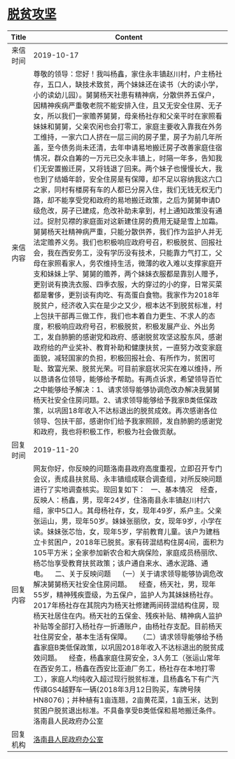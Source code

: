 # <a href="http://www.shangluo.gov.cn/zmhd/ldxxxx.jsp?urltype=leadermail.LeaderMailContentUrl&wbtreeid=1112&leadermailid=5505">脱贫攻坚</a>
|Title|Content|
|:---:|---|
|来信时间|2019-10-17|
|来信内容|尊敬的领导：您好！我叫杨鑫，家住永丰镇赵川村，户主杨社存，五口人，缺技术致贫，两个妹妹还在读书（大的读小学，小的读幼儿园）。舅舅杨天社患有精神病，分散供养五保户，因精神疾病严重敬老院不能安排入住，且又无安全住房、无子女，所以我们一家赡养舅舅，母亲杨社存和父亲平时在家照看妹妹和舅舅，父亲农闲也会打零工，家庭主要收入靠我在外务工维持，一家六口人挤在一层三间的房子里，房子为前几年所盖，至今债务尚未还清，去年申请易地搬迁房子改善家庭住宿情况，群众自筹的一万元已交永丰镇上，时隔一年多，告知我们无安置搬迁房，又将钱退了回来。两个妹子也慢慢长大，我也到了结婚年龄，安全住房是有保障，却不足以容纳我这六口之家，同村有楼房有车的人都已分房入住，我们无钱无权无门路，却不能享受党和政府的易地搬迁政策，之后为舅舅申请D级危改，房子已建成，危改补助未拿到，村上通知政策没有通过。捉肘见襟的家庭面对这新建住房的费用无疑是雪上加霜。舅舅杨天社精神病严重，只能分散供养，我们作为监护人并无法定赡养义务。我们也积极响应政府号召，积极脱贫、回报社会，我在西安务工，没有学历没有技术，只能靠力气打工，父母在家照看家人，务农维持生活，微薄的收入难以支撑家庭开支和妹妹上学、舅舅的赡养，两个妹妹衣服都是靠别人赠予，更别说有换洗衣服、四季衣服，大的穿过的小的穿，日常买菜都是奢侈，更别谈有肉吃、有高蛋白食物。我家作为2018年脱贫户，经济收入实在是少之又少，根本达不到脱贫标准，村上包扶干部再三做工作，我们也本着自力更生、不求人的态度，积极响应政府号召，积极脱贫，积极发展产业、外出务工，发自肺腑的感谢党和政府、感谢脱贫攻坚这股东风，感谢政府给的产业奖补、教育补助和健康扶贫，一直努力改变家庭面貌，减轻国家的负担，积极回报社会、有所作为，贫困可耻、致富光荣、脱贫光荣。可目前家庭状况实在难以维持，所以恳请各位领导，能够给予帮助。有两点诉求，希望领导百忙之中能够给予解决：1、请求领导能够协调危改办解决我舅舅杨天社安全住房问题。2、请求领导能够给予我家B类低保政策，以巩固18年收入不达标退出的脱贫成效。再次感谢各位领导、包扶干部，感谢你们给予我家照顾，发自肺腑的感谢党和政府，我也将积极工作，积极为社会做贡献。|
|回复时间|2019-11-20|
|回复内容|网友你好，你反映的问题洛南县政府高度重视，立即召开专门会议，责成县扶贫局、永丰镇组成联合调查组，对所反映问题进行了实地调查核实。现回复如下：   一、基本情况    经查，反映人：杨鑫，男，现年24岁，住洛南县永丰镇赵川村六组，家中5口人。其母杨社存，女，现年49岁，系户主。父亲张运山，男，现年50岁。妹妹张丽欣，女，现年9岁，小学在读。妹妹张芯怡，女，现年5岁，学前教育儿童。该户为建档立卡贫困户，2018年已脱贫。家有砖混结构住房4间，面积为105平方米；全家参加新农合和大病保险，家庭成员杨丽欣、杨芯怡享受教育扶贫政策；该户通自来水、通水泥路、通电。    二、关于反映问题    （一）关于请求领导能够协调危改解决舅舅杨天社安全住房问题。    经查，杨天社，男，现年55岁，精神残疾壹级，为五保户，监护人为其妹妹杨社存。2017年杨社存在其院内为杨天社修建两间砖混结构住房，现杨天社居住在内。杨天社的五保金、残疾补贴、精神病人监护补贴等全部打入杨社存一折通账户，由杨社存支配。目前杨天社住房安全，基本生活有保障。    （二）请求领导能够给予杨鑫家庭B类低保政策，以巩固2018年收入不达标退出的脱贫成效问题。    经查，杨鑫家庭住房安全，3人务工（张运山常年在西安务工，杨鑫在西安比亚迪厂务工，杨社存在本地打零工），家庭人均纯收入超过现行脱贫标准，且杨鑫名下有广汽传祺GS4越野车一辆(2018年3月12日购买，车牌号陕HN8076)；并种植有1亩连翘，2亩黄花菜，1亩玉米，达到贫困户脱贫退出标准。不具备享受B类低保和易地搬迁条件。洛南县人民政府办公室|
|回复机构|<a href="../../categories/agencies/洛南县人民政府办公室.md">洛南县人民政府办公室</a>|